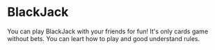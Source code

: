 # BlackJack
You can play BlackJack with your friends for fun! It's only cards game without bets. You can leart how to play and good understand rules. 
